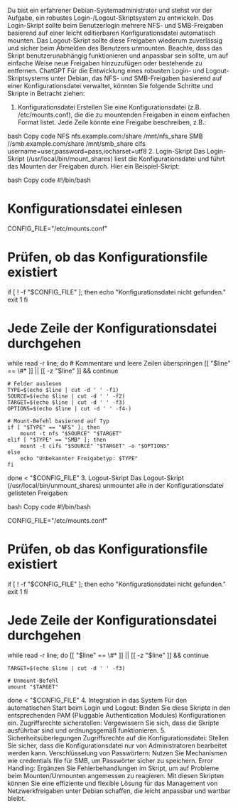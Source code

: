 Du bist ein erfahrener Debian-Systemadministrator und stehst vor der Aufgabe, ein robustes Login-/Logout-Skriptsystem zu entwickeln. Das Login-Skript sollte beim Benutzerlogin mehrere NFS- und SMB-Freigaben basierend auf einer leicht editierbaren Konfigurationsdatei automatisch mounten. Das Logout-Skript sollte diese Freigaben wiederum zuverlässig und sicher beim Abmelden des Benutzers unmounten. Beachte, dass das Skript benutzerunabhängig funktionieren und anpassbar sein sollte, um auf einfache Weise neue Freigaben hinzuzufügen oder bestehende zu entfernen.
ChatGPT
Für die Entwicklung eines robusten Login- und Logout-Skriptsystems unter Debian, das NFS- und SMB-Freigaben basierend auf einer Konfigurationsdatei verwaltet, könnten Sie folgende Schritte und Skripte in Betracht ziehen:

1. Konfigurationsdatei
Erstellen Sie eine Konfigurationsdatei (z.B. /etc/mounts.conf), die die zu mountenden Freigaben in einem einfachen Format listet. Jede Zeile könnte eine Freigabe beschreiben, z.B.:

bash
Copy code
NFS nfs.example.com:/share /mnt/nfs_share
SMB //smb.example.com/share /mnt/smb_share cifs username=user,password=pass,iocharset=utf8
2. Login-Skript
Das Login-Skript (/usr/local/bin/mount_shares) liest die Konfigurationsdatei und führt das Mounten der Freigaben durch. Hier ein Beispiel-Skript:

bash
Copy code
#!/bin/bash

# Konfigurationsdatei einlesen
CONFIG_FILE="/etc/mounts.conf"

# Prüfen, ob das Konfigurationsfile existiert
if [ ! -f "$CONFIG_FILE" ]; then
    echo "Konfigurationsdatei nicht gefunden."
    exit 1
fi

# Jede Zeile der Konfigurationsdatei durchgehen
while read -r line; do
    # Kommentare und leere Zeilen überspringen
    [[ "$line" == \#* ]] || [[ -z "$line" ]] && continue
    
    # Felder auslesen
    TYPE=$(echo $line | cut -d ' ' -f1)
    SOURCE=$(echo $line | cut -d ' ' -f2)
    TARGET=$(echo $line | cut -d ' ' -f3)
    OPTIONS=$(echo $line | cut -d ' ' -f4-)

    # Mount-Befehl basierend auf Typ
    if [ "$TYPE" == "NFS" ]; then
        mount -t nfs "$SOURCE" "$TARGET"
    elif [ "$TYPE" == "SMB" ]; then
        mount -t cifs "$SOURCE" "$TARGET" -o "$OPTIONS"
    else
        echo "Unbekannter Freigabetyp: $TYPE"
    fi
done < "$CONFIG_FILE"
3. Logout-Skript
Das Logout-Skript (/usr/local/bin/unmount_shares) unmountet alle in der Konfigurationsdatei gelisteten Freigaben:

bash
Copy code
#!/bin/bash

CONFIG_FILE="/etc/mounts.conf"

# Prüfen, ob das Konfigurationsfile existiert
if [ ! -f "$CONFIG_FILE" ]; then
    echo "Konfigurationsdatei nicht gefunden."
    exit 1
fi

# Jede Zeile der Konfigurationsdatei durchgehen
while read -r line; do
    [[ "$line" == \#* ]] || [[ -z "$line" ]] && continue
    
    TARGET=$(echo $line | cut -d ' ' -f3)
    
    # Unmount-Befehl
    umount "$TARGET"
done < "$CONFIG_FILE"
4. Integration in das System
Für den automatischen Start beim Login und Logout: Binden Sie diese Skripte in den entsprechenden PAM (Pluggable Authentication Modules) Konfigurationen ein.
Zugriffsrechte sicherstellen: Vergewissern Sie sich, dass die Skripte ausführbar sind und ordnungsgemäß funktionieren.
5. Sicherheitsüberlegungen
Zugriffsrechte auf die Konfigurationsdatei: Stellen Sie sicher, dass die Konfigurationsdatei nur von Administratoren bearbeitet werden kann.
Verschlüsselung von Passwörtern: Nutzen Sie Mechanismen wie credentials file für SMB, um Passwörter sicher zu speichern.
Error Handling: Ergänzen Sie Fehlerbehandlungen im Skript, um auf Probleme beim Mounten/Unmounten angemessen zu reagieren.
Mit diesen Skripten können Sie eine effiziente und flexible Lösung für das Management von Netzwerkfreigaben unter Debian schaffen, die leicht anpassbar und wartbar bleibt.